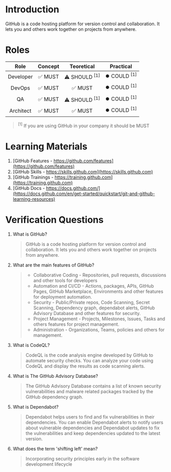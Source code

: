 # Introduction

GitHub is a code hosting platform for version control and collaboration. It lets you and others work together on projects from anywhere.

# Roles

|   Role    | Concept |       Teoretical        |       Practical        |
| :-------: | :-----: | :---------------------: | :--------------------: |
| Developer | ✅ MUST  | ⚠️ SHOULD <sup>[1]</sup> | ⏺️ COULD <sup>[1]</sup> |
|  DevOps   | ✅ MUST  |         ✅ MUST          | ⏺️ COULD <sup>[1]</sup> |
|    QA     | ✅ MUST  | ⚠️ SHOULD <sup>[1]</sup> | ⏺️ COULD <sup>[1]</sup> |
| Architect | ✅ MUST  |         ✅ MUST          | ⏺️ COULD <sup>[1]</sup> |

 > <sup>[1]</sup> If you are using GitHub in your company it should be MUST

# Learning Materials

1. [GitHub Features - https://github.com/features](https://github.com/features)
1. [GitHub Skills - https://skills.github.com](https://skills.github.com)
1. [GitHub Trainings - https://training.github.com](https://training.github.com)
2. [GitHub Docs - https://docs.github.com/](https://docs.github.com/en/get-started/quickstart/git-and-github-learning-resources)

# Verification Questions

1. What is GitHub?
    > GitHub is a code hosting platform for version control and collaboration. It lets you and others work together on projects from anywhere.
2. What are the main features of GitHub?
    > * Collaborative Coding - Repositories, pull requests, discussions and other tools for developers
    > * Automation and CI/CD - Actions, packages, APIs, GitHub Pages, GitHub Marketplace, Environments and other features for deployment automation.
    > * Security - Public/Private repos, Code Scanning, Secret Scanning, Dependency graph, dependabot alerts, GitHub Advisory Database and other features for security. 
    > * Project Management - Projects, Milestones, Issues, Tasks and others features for project management. 
    > * Administration - Organizations, Teams, policies and others for management. 
3. What is CodeQL?
    > CodeQL is the code analysis engine developed by GitHub to automate security checks. You can analyze your code using CodeQL and display the results as code scanning alerts.
4. What is The GitHub Advisory Database?
    > The GitHub Advisory Database contains a list of known security vulnerabilities and malware related packages tracked by the GitHub dependency graph. 
5. What is Dependabot?
    > Dependabot helps users to find and fix vulnerabilities in their dependencies. You can enable Dependabot alerts to notify users about vulnerable dependencies and Dependabot updates to fix the vulnerabilities and keep dependencies updated to the latest version.
6. What does the term 'shifting left' mean?
    > Incorporating security principles early in the software development lifecycle
